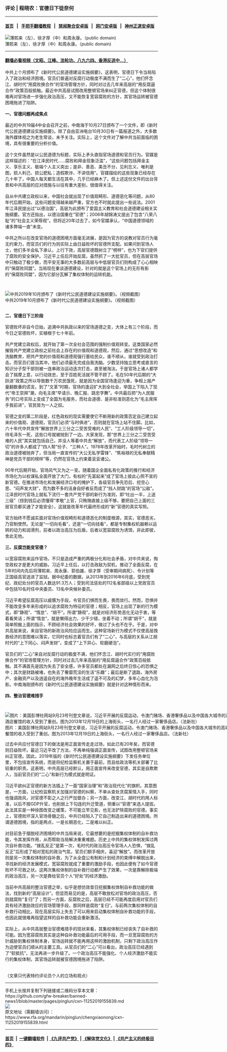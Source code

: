 ### 评论 | 程晓农：官德日下徒奈何
------------------------

#### [首页](https://github.com/gfw-breaker/banned-news1/blob/master/README.md) &nbsp;&nbsp;|&nbsp;&nbsp; [手把手翻墙教程](https://github.com/gfw-breaker/guides/wiki) &nbsp;&nbsp;|&nbsp;&nbsp; [禁闻聚合安卓版](https://github.com/gfw-breaker/bn-android) &nbsp;&nbsp;|&nbsp;&nbsp; [网门安卓版](https://github.com/oGate2/oGate) &nbsp;&nbsp;|&nbsp;&nbsp; [神州正道安卓版](https://github.com/SzzdOgate/update) 



<div id="headerimg">
 <img alt="薄熙来（左）、徐才厚（中）和周永康。（public domain)" src="https://www.rfa.org/mandarin/pinglun/fushenqi/fushenqi-02062017120120.html/bo-xu-zhou.jpg/image" title="薄熙来（左）、徐才厚（中）和周永康。（public domain)"/>
 <div id="headerimgcontents">
  <div id="headerimgcaption">
   <span>
    薄熙来（左）、徐才厚（中）和周永康。（public domain)
   </span>
   <!-- zoomattribute -->
  </div>
  <!-- headerimgcaption -->
 </div>
 <!-- headerimagecontents -->
</div>

<hr/>


#### [翻墙必看视频（文昭、江峰、法轮功、八九六四、香港反送中...）](https://github.com/gfw-breaker/banned-news1/blob/master/pages/links.md)

<div id="storytext">
 <div>
  <div class="slot_header">
  </div>
 </div>
 <p>
  中共上个月颁布了《新时代公民道德建设实施纲要》，这表明，官德日下令当局陷入了政治和经济困境。官员们普遍对反腐行动极度不满而生了“二心”，他们怀念江、胡时代“用腐败换合作”的官场管理方针，同时对过去几年来高层的“用反腐逼合作”政策百般抵触。最近中共高层试图改用整顿官场来纠正官德，但这个体制很难再对官场进一步强化政治高压，又不能恢复宽容腐败的方针，其官场运转被官德困境拖进了陷阱。
  <br/>
  <b>
   <br/>
   一、官德问题再成焦点
  </b>
  <br/>
  <br/>
  最近的中共19届4中全会召开之前，中南海于10月27日颁布了一个文件，即《新时代公民道德建设实施纲要》。除了自由亚洲电台10月30日有一篇报道之外，大多数海外媒体视之为老生常谈，未予关注。实际上，这个文件对了解中共当前面临的困境，具有很重要的分析价值。
  <br/>
  <br/>
  这个文件虽然是以公民道德为标题，实际上矛头直指官场道德和官员行为。官媒是这样描述的：“在江泽民时代……腐败和拜金现象泛滥”，“这些问题包括拜金主义、享乐主义、极端个人主义突出；是非、善恶、美丑不分，见利忘义、唯利是图，损人利己、损公肥私；造假欺诈、不讲信用”。官媒描绘的这些现象已经存在几十年了，中国人每天都生活在其中，几乎已经麻木了。但上述这份文件的出台背景和中共高层的应对措施与以往有重大差别，很值得关注。
  <br/>
  <br/>
  自从中共建立政权以来，中国社会就出现了价值观畸形、道德恶化等问题，从80年代后期开始，这些问题变得越来越严重，官方也不时就此提出一些说法。2001年江泽民提出过“以德治国”，高层为此颁布了爱国主义教育和社会道德建设相关实施纲要。官方还指出，以德治国重在“官德”；2006年胡锦涛又提出了包含“八荣八耻”的“社会主义荣辱观”。但将近20年过去了，如今官媒承认，“中国道德领域的诸多弊端一直”未变。
  <br/>
  <br/>
  中共之所以在改变官场的道德困境方面毫无进展，是因为官方的说教对官员行为毫无约束力，而官员们的行为则实际上由日益败坏的官德所支配。如果问到官场人士，他们多半会私下承认，上行下效，高层官德既树立了“榜样”，也为下官们提供了腐败的安全保护。习近平上任后开始反腐，虽然抓了一大批官员，但在高层官场中只触动了极少数，而平安无事的大多数前高层与中低层官员们则构成了心心相映的“保腐败同盟”。当局现在重谈道德建设，针对的就是这个官场上的无形有影的“保腐败同盟”，因为它部分瓦解了集权体制的运转机能。
 </p>
 <p>
  <br/>
  <div class="image-inline captioned" style="width:1200px;">
   <div style="width:1200px;">
    <img alt="中共2019年10月颁布了《新时代公民道德建设实施纲要》。（视频截图）" src="https://www.rfa.org/mandarin/pinglun/chengxiaonong/cxn-11252019155839.html/1125167406_1572340076451_title0h.jpg" title="中共2019年10月颁布了《新时代公民道德建设实施纲要》。（视频截图）"/>
   </div>
   <div class="image-caption">
    <span style="width:1200px;">
     中共2019年10月颁布了《新时代公民道德建设实施纲要》。（视频截图）
    </span>
    <span class="copyright">
    </span>
   </div>
  </div>
  <br/>
  <b>
  </b>
 </p>
 <p>
  <b>
   二、官德日下三阶段
  </b>
  <br/>
  <br/>
  官德败坏非自今日始，追溯中共执政以来的官场道德之变，大体上有三个阶段，而今日之官德败坏，实植根于七十年前。
  <br/>
  <br/>
  共产党建立政权后，就开始了第一次全社会范围的强制价值观转变。这类国家必然摧毁共产党建立政权之前社会上存在的价值观和道德观，然后，通过“思想改造”和洗脑教育，把共产党的价值观和道德观强行塞给民众，谁不顺从，谁就受到政治打击。而官员们首当其冲，他们必须最先完成自我洗脑。少数坚持独立思考或直言的知识分子型干部则被一连串政治运动迭次打击，直至被淘汰。于是官场上诸人都学会了揣摩上意，以行动效忠，至于百姓死活就不管不顾了。毛在50年代后期的“大跃进”政策之所以导致数千万农民饿死，就是因为全国官场逢迎为重，争相上报产量翻数番的谎言。到了“文革”时期，官场的逢迎扩大到全社会，举国上下陷入了现代“帝王崇拜”潮，向毛主席“早请示、晚汇报、跳忠字舞”。中共最后把“为人民服务”的口号实际上变成了全国为毛服务，而社会道德、是非标准则恶化为“毛主席挥手我前进”，官民皆为一人之奴。
  <br/>
  <br/>
  官德之变的第二阶段是，红色政权的现实需要使它不断用新的政策否定自己建立起来的价值观、道德观，官员们必须“与时俱进”，否则就在官场上站不住脚。比如，六十年代中共宣传“解放世界上三分之二受苦受难的人民”、“工人阶级领导一切”，待毛泽东一死，这些口号就被抛到了一边。大家发现，那“世界上三分之二受苦受难的人民”其实就包括自己，并没人等着中共去“解放”，而代表工人阶级“领导一切”的许多人都成了“四人帮”份子、“三种人”。1978年改革开始时，毛时代树立的政治道德被抛弃了，但当局一直宣传的“大公无私学雷锋”、“焦裕禄的无私奉献精神是党员干部的榜样”等，仍然在官场上约束着衮衮诸公。
  <br/>
  <br/>
  90年代后期开始，官场风气又为之一变。随着国企全面私有化政策的推行和经济市场化为以权谋私全面开放了大门，有权的“先富起来”成了官场上彼此心照不宣的新官德。在推进市场化和发展经济口号的掩护下，各级官员争先恐后、挖空心思、“闷声发大财”，而为数不多的洁身自好者反而成了“挡人财路”的官场“公敌”。江泽民时代官场上就私下流行一套共产党干部的新行为准则，即“吐出一半，上送三级”（捞到钱后必须懂得“孝敬”上官，只贿赂直接上级不够，要把自己上面的三层官员都买通了才能安全），这就是改革年代最终形成的“新”官德的真实写照。
  <br/>
  <br/>
  官方始终不愿诚实面对官场价值观畸形和道德恶化的制度根源，其实，官德恶劣，乃官制使然。无论是“一切向毛看”，还是“一切向钱看”，都是专制集权机器赖以运转的动力和润滑剂，前者以政治高压为后盾，后者以宽容腐败为诱饵，非此即彼，舍此无他。
  <br/>
  <br/>
  <b>
   三、反腐岂能变官德？
  </b>
  <br/>
  <br/>
  以宽容腐败来运作官场，不只是造成严重的两极分化和社会矛盾，对中共来说，掏空政权才是更大的威胁。习近平上任后，以打击政敌为契机，推动了全面反腐，在5年时间内先后将薄熙来、周永康、郭伯雄、徐才厚（受审期间病死）、令计划等正国级高官送进了监狱。据中纪委的数据，从2013年到2016年6月底，受到党纪、政纪处分的官员人数达91.3万人；受到司法惩处的112名省部级以上党政官员中包括10名时任中央委员、13名中央候补委员。
  <br/>
  <br/>
  习近平希望反腐高压以威慑为手段，令官员们惧而生畏，畏而敛行。然而，恐惧并不能改变多年来形成的以追求腐败为特征的官德；相反，官场上出现了新的行为模式，即“静观”、“惰怠”、“胡干”。所谓“静观”，就是对经济形势恶化无动于衷，等着看笑话；所谓“惰怠”，就是懒得出力，少干少错，坐着不动；所谓“胡干”，就是简单照搬上面的指示，不顾经济社会效果的好坏，做过了头也不在乎。于是，对中共高层来说，来自官场的新政治风险应运而生。这种官场新行为模式不仅使高层挽救经济的意图难以落实，它同时也标志着官员们有了“二心”，与高层的关系从江胡时代的“上下同心、闷声发财”，变成了“上下异心、软磨硬泡”。
  <br/>
  <br/>
  官员们的“二心”来自对反腐行动的极度不满，他们怀念江、胡时代实行的“用腐败换合作”的官场管理方针，同时对过去几年来高层的“用反腐逼合作”政策百般抵触。其不满首先是因为失去了安全感，许多官员都处在漏网之后终日惊心的恐惧之中；其次是财路被堵，也失去了奢靡荒淫的生活“乐趣”；最后是断了退路，海外房产、金融资产以及逍遥自在的海外晚年生活成了遥不可及的幻梦，多年心血化为泡影。中南海刚颁布的《新时代公民道德建设实施纲要》就是针对这种情形而来。
  <br/>
  <br/>
  <b>
   四、整治官德难措手
  </b>
 </p>
 <p>
  <b>
  </b>
  <br/>
  <div class="image-inline captioned" style="width:768px;">
   <div style="width:768px;">
    <img alt="图片：美国彭博社网站9月23号刊登文章说，习近平开展的反腐运动，令澳门赌场、香港奢侈品以及中国各大城市的高端酒店餐馆的收入受到了重创。图为2013年12月19日的上海街头，一名行人经过一家奢侈品店。（法新社）" src="https://www.rfa.org/mandarin/yataibaodao/jingmao/yl-09252014105046.html/000_Hkg9296459.jpg" title="图片：美国彭博社网站9月23号刊登文章说，习近平开展的反腐运动，令澳门赌场、香港奢侈品以及中国各大城市的高端酒店餐馆的收入受到了重创。图为2013年12月19日的上海街头，一名行人经过一家奢侈品店。（法新社）"/>
   </div>
   <div class="image-caption">
    <span style="width:768px;">
     图片：美国彭博社网站9月23号刊登文章说，习近平开展的反腐运动，令澳门赌场、香港奢侈品以及中国各大城市的高端酒店餐馆的收入受到了重创。图为2013年12月19日的上海街头，一名行人经过一家奢侈品店。（法新社）
    </span>
    <span class="copyright">
    </span>
   </div>
  </div>
 </p>
 <p>
  过去中共应付官德日下的做法是用正面宣传走走过场，如此已有20年矣，而官德则日益败坏。最近习近平改了方法，不再单纯强调正面宣传，试图改用整顿官场来纠正官德。因此，2019年版的《新时代公民道德建设实施纲要》下发任务单位里，不包括宣传系统，而是将纪检监察机关置于最前，而且给政法等机关部署了比较重的职责。这表明，中共高层已经默认，用正面宣传来改变官德，其实是自欺欺人，当前官员们的“二心”和新行为模式就是明证。
  <br/>
  <br/>
  习近平欲纠正官德的新方法插上了一面“国家治理”和“政治现代化”的旗帜。其意图是，一方面，让纪检监察机关加强对官德的纠察，不单从查处贪腐案情入手，同时也强调政风，对官德不彰之人之行严加督办；另一方面，改变江、胡时代的用人标准，以后不按GDP升官，也削弱上下勾连的升迁管道，侧重以“官德”来选人提拔。此法其实是一种徐图改变之缓策，不可能立竿见影，也无法铲除腐败的官德。事实上，官德败坏深入官场骨髓之后，中共已经陷入了它自己制造出来的道德困境。所谓道德困境，指的是两点，一是长期恶化，二是难以纠正。
  <br/>
  <br/>
  对目前急于摆脱经济困境的中共当局来说，它最想要的是挖掘集权体制的自补救功能，令其发挥作用，从而帮助当局解决重重难题。历史上中共的集权体制发挥过两次自补救功能。“拨乱反正”是第一次，毛时代的政治高压令官场人人恐惧，“拨乱反正”后形成了相对宽松的政治气氛，官员们额手相庆，喜迎“解放”。而改革开放则是另一次集权体制的自补救，为了从全盘公有制和计划经济的束缚中解脱出来，寻找新的经济发展模式，宽容腐败就成了重要的激励手段，也因此便有了如今官德败坏不可救之状。这两次集权体制的自补救行动都产生了效果，一次是靠解除极端的政治高压，另一次是靠给官员个人“好处”的经济激励。
  <br/>
  <br/>
  当前中共高层的整治官德之举，似乎是想仿效昔日挖掘集权体制自补救功能的做法，找到新的“高层设计”。但显而易见的是，高层不敢放松对官场的政治高压，否则就腐败“复归”了；而另一方面，反腐败之后，高层已经不可能再度启用对官员们具有经济激励效应的官场管理手段，那同样是腐败“复归”。与前两次集权体制的自补救行动相比，现在高层实际上失去了可以用来启动集权体制自补救功能的手段，也因此就很难再指望这样的自补救功能会重新激活。
  <br/>
  <br/>
  实际上，从中共高层整治官德难措手的现状来看，其集权体制已经丧失了自补救的可能。因为宽容腐败其实是这种自补救功能最后的可用手段，而一旦宽容腐败的方针威胁到集权体制本身，官场运转就不能再用这样的激励机制，只剩下政治高压作为迫使官员们顺从的主要工具。从官员们的“二心”可以看出，政治高压已经遇到了“软抵抗”，无法再进一步升级了。一个政治高压不能强化、个人经济激励不能实行的集权体制，其官场运转就被官德困境拖进了陷阱。
  <br/>
  <br/>
  <br/>
  （文章只代表特约评论员个人的立场和观点）
 </p>
</div>

<hr/>
手机上长按并复制下列链接或二维码分享本文章：<br/>
https://github.com/gfw-breaker/banned-news1/blob/master/pages/pinglun/cxn-11252019155839.md <br/>
<a href='https://github.com/gfw-breaker/banned-news1/blob/master/pages/pinglun/cxn-11252019155839.md'><img src='https://github.com/gfw-breaker/banned-news1/blob/master/pages/pinglun/cxn-11252019155839.md.png'/></a> <br/>
原文地址（需翻墙访问）：https://www.rfa.org/mandarin/pinglun/chengxiaonong/cxn-11252019155839.html


------------------------
#### [首页](https://github.com/gfw-breaker/banned-news1/blob/master/README.md) &nbsp;|&nbsp; [一键翻墙软件](https://github.com/gfw-breaker/nogfw/blob/master/README.md) &nbsp;| [《九评共产党》](https://github.com/gfw-breaker/9ping.md/blob/master/README.md#九评之一评共产党是什么) | [《解体党文化》](https://github.com/gfw-breaker/jtdwh.md/blob/master/README.md) | [《共产主义的终极目的》](https://github.com/gfw-breaker/gczydzjmd.md/blob/master/README.md)


<img src='http://gfw-breaker.win/banned-news1/pages/pinglun/cxn-11252019155839.md' width='0px' height='0px'/>